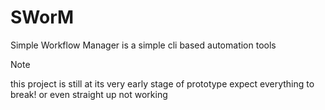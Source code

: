 # SWorM
Simple Workflow Manager is a simple cli based automation tools

> [!NOTE]
> this project is still at its very early stage of prototype
> expect everything to break! or even straight up not working
